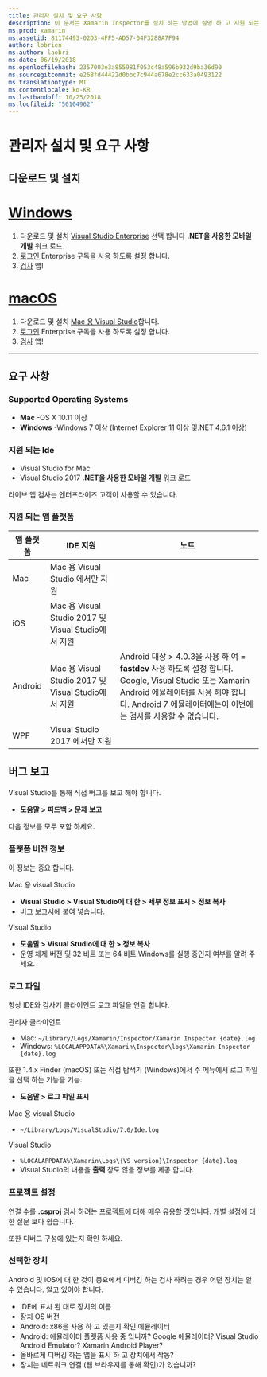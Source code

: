 ```yaml
---
title: 관리자 설치 및 요구 사항
description: 이 문서는 Xamarin Inspector를 설치 하는 방법에 설명 하 고 지원 되는 운영 체제, Ide 및 앱 플랫폼에 설명 합니다.
ms.prod: xamarin
ms.assetid: 81174493-02D3-4FF5-AD57-04F3288A7F94
author: lobrien
ms.author: laobri
ms.date: 06/19/2018
ms.openlocfilehash: 2357003e3a855981f053c48a596b932d9ba36d90
ms.sourcegitcommit: e268fd44422d0bbc7c944a678e2cc633a0493122
ms.translationtype: MT
ms.contentlocale: ko-KR
ms.lasthandoff: 10/25/2018
ms.locfileid: "50104962"
---
```

# <a name="inspector-installation-and-requirements"></a>관리자 설치 및 요구 사항

## <a name="download-and-installation"></a>다운로드 및 설치

# <a name="windowstabwindows"></a>[Windows](#tab/windows)

1. 다운로드 및 설치 [Visual Studio Enterprise](https://visualstudio.microsoft.com/vs/) 선택 합니다 **.NET을 사용한 모바일 개발** 워크 로드.
1. [로그인](https://docs.microsoft.com/visualstudio/ide/signing-in-to-visual-studio) Enterprise 구독을 사용 하도록 설정 합니다.
1. [검사](~/tools/inspector/inspect.md) 앱!

# <a name="macostabmacos"></a>[macOS](#tab/macos)

1. 다운로드 및 설치 [Mac 용 Visual Studio](https://visualstudio.microsoft.com/vs/mac/)합니다.
1. [로그인](https://docs.microsoft.com/visualstudio/mac/activation) Enterprise 구독을 사용 하도록 설정 합니다.
1. [검사](~/tools/inspector/inspect.md) 앱!

-----

## <a name="requirements"></a>요구 사항

### <a name="supported-operating-systems"></a>Supported Operating Systems

- **Mac** -OS X 10.11 이상
- **Windows** -Windows 7 이상 (Internet Explorer 11 이상 및.NET 4.6.1 이상)

### <a name="supported-ides"></a>지원 되는 Ide

- Visual Studio for Mac
- Visual Studio 2017 **.NET을 사용한 모바일 개발** 워크 로드

라이브 앱 검사는 엔터프라이즈 고객이 사용할 수 있습니다.

<a name="supported-platforms" />

### <a name="supported-app-platforms"></a>지원 되는 앱 플랫폼

|앱 플랫폼|IDE 지원|노트|
|--- |--- |--- |
|Mac|Mac 용 Visual Studio 에서만 지원|
|iOS|Mac 용 Visual Studio 2017 및 Visual Studio에서 지원| |
|Android|Mac 용 Visual Studio 2017 및 Visual Studio에서 지원|Android 대상 > 4.0.3을 사용 하 여 = **fastdev** 사용 하도록 설정 합니다.<br />Google, Visual Studio 또는 Xamarin Android 에뮬레이터를 사용 해야 합니다. Android 7 에뮬레이터에는이 이번에는 검사를 사용할 수 없습니다.|
|WPF|Visual Studio 2017 에서만 지원|

<a name="reporting-bugs" />

## <a name="reporting-bugs"></a>버그 보고

Visual Studio를 통해 직접 버그를 보고 해야 합니다.

- **도움말 > 피드백 > 문제 보고**

다음 정보를 모두 포함 하세요.

### <a name="platform-version-information"></a>플랫폼 버전 정보

이 정보는 중요 합니다.

Mac 용 visual Studio

- **Visual Studio > Visual Studio에 대 한 > 세부 정보 표시 > 정보 복사**
- 버그 보고서에 붙여 넣습니다.

Visual Studio

- **도움말 > Visual Studio에 대 한 > 정보 복사**
- 운영 체제 버전 및 32 비트 또는 64 비트 Windows를 실행 중인지 여부를 알려 주세요.

### <a name="log-files"></a>로그 파일

항상 IDE와 검사기 클라이언트 로그 파일을 연결 합니다.

관리자 클라이언트

- Mac: `~/Library/Logs/Xamarin/Inspector/Xamarin Inspector {date}.log`
- Windows: `%LOCALAPPDATA%\Xamarin\Inspector\logs\Xamarin Inspector {date}.log`

또한 1.4.x Finder (macOS) 또는 직접 탐색기 (Windows)에서 주 메뉴에서 로그 파일을 선택 하는 기능을 기능:

- **도움말 > 로그 파일 표시**

Mac 용 visual Studio

- `~/Library/Logs/VisualStudio/7.0/Ide.log`

Visual Studio

- `%LOCALAPPDATA%\Xamarin\Logs\{VS version}\Inspector {date}.log`
- Visual Studio의 내용을 **출력** 창도 않을 정보를 제공 합니다.

### <a name="project-settings"></a>프로젝트 설정

연결 수를 **.csproj** 검사 하려는 프로젝트에 대해 매우 유용할 것입니다. 개별 설정에 대 한 질문 보다 쉽습니다.

또한 디버그 구성에 있는지 확인 하세요.

### <a name="selected-devices"></a>선택한 장치

Android 및 iOS에 대 한 것이 중요에서 디버깅 하는 검사 하려는 경우 어떤 장치는 알 수 있습니다. 알고 있어야 합니다.

- IDE에 표시 된 대로 장치의 이름
- 장치 OS 버전
- Android: x86을 사용 하 고 있는지 확인 에뮬레이터
- Android: 에뮬레이터 플랫폼 사용 중 입니까? Google 에뮬레이터? Visual Studio Android Emulator? Xamarin Android Player?
- 올바르게 디버깅 하는 앱을 표시 하 고 장치에서 작동?
- 장치는 네트워크 연결 (웹 브라우저를 통해 확인)가 있습니까?

[client-bugs]: https://github.com/Microsoft/workbooks/issues/new
